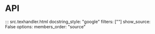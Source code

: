 API
===

::: src.texhandler.html
    docstring_style: "google"
    filters: [""]
    show_source: False
    options:
        members_order: "source"
    